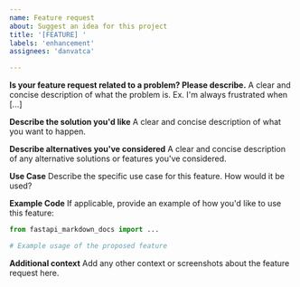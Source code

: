 ```yaml
---
name: Feature request
about: Suggest an idea for this project
title: '[FEATURE] '
labels: 'enhancement'
assignees: 'danvatca'

---
```


**Is your feature request related to a problem? Please describe.**
A clear and concise description of what the problem is. Ex. I'm always frustrated when [...]

**Describe the solution you'd like**
A clear and concise description of what you want to happen.

**Describe alternatives you've considered**
A clear and concise description of any alternative solutions or features you've considered.

**Use Case**
Describe the specific use case for this feature. How would it be used?

**Example Code**
If applicable, provide an example of how you'd like to use this feature:

```python
from fastapi_markdown_docs import ...

# Example usage of the proposed feature
```

**Additional context**
Add any other context or screenshots about the feature request here. 